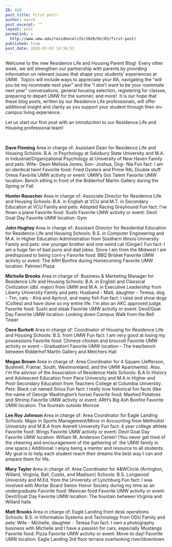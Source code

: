 ```yaml
---
ID: 820
post_title: First post!
author: mesch
post_excerpt: ""
layout: post
permalink: >
  http://www.umw.edu/residencelife/2020/02/03/first-post/
published: true
post_date: 2020-02-03 14:36:51
---
```

Welcome to the new Residence Life and Housing Parent Blog!  Every other week, we will strengthen our partnership with parents by providing information on relevant issues that shape your students’ experiences at UMW.  Topics will include ways to appreciate your RA, navigating the “will you be my roommate next year” and the “I don’t want to be your roommate next year” conversations, general housing selection, registering for classes, preparing to depart UMW for the summer, and more!  It is our hope that these blog posts, written by our Residence Life professionals, will offer additional insight and clarity as you support your student through their on-campus living experience.

Let us start our first post with an introduction to our Residence Life and Housing professional team!

&nbsp;

<strong>Dave Fleming</strong>
Area in charge of: Assistant Dean for Residence Life and Housing
Schools: B.A. in Psychology at Salisbury State University and M.A. in Industrial/Organizational Psychology at University of New Haven
Family and pets: Wife- Dean Melissa Jones, Son- Joshua, Dog- Nia
Fun fact: I am an identical twin!
Favorite food: Fried Oysters and Prime Rib; Double stuff Oreos
Favorite UMW activity or event: UMW’s Got Talent
Favorite UMW location: Bench sitting in front of the Ridderhof Martin Gallery during the Spring or Fall

<strong>Hunter Rauscher</strong>
Area in charge of: Associate Director for Residence Life and Housing
Schools: B.A. in English at VCU and M.T. in Secondary Education at VCU
Family and pets: Adopted Racing Greyhound
Fun fact: I’ve flown a plane
Favorite food: Sushi
Favorite UMW activity or event: Devil Goat Day
Favorite UMW location: Gym

<strong>John Hughey
</strong>Area in charge of: Assistant Director for Residential Education for Residence Life and Housing
Schools: B.S. in Computer Engineering and M.A. in Higher Education Administration from Southern Illinois University
Family and pets: one younger brother and one weird cat (Ginger)
Fun fact: I am a huge fan of bad puns and dad jokes. Since I am from the Midwest I am predisposed to being corn-y
Favorite food: BBQ Brisket
Favorite UMW activity or event: The ARH Bonfire during Homecoming
Favorite UMW location: Palmieri Plaza

<strong>Michelle Brooks</strong>
Area in charge of: Business &amp; Marketing Manager for Residence Life and Housing
Schools: B.A. in English and Classical Civilization (dbl. major) from UMW and M.A. in Executive Leadership from Liberty University
Family and pets: Husband - Matt, daughter - Teresa, dog - Tim, cats - Kira and Apricot, and many fish
Fun fact: I raise and show dogs (Collies) and have done so my entire life. I'm also an AKC approved judge.
Favorite food: Sushi and steak
Favorite UMW activity or event: Devil/Goat Day
Favorite UMW location: Looking down Campus Walk from the Bell Tower

<strong>Cece Burkett</strong>
Area in charge of: Coordinator of Housing for Residence Life and Housing
Schools: B.S. from UMW
Fun fact: I am very good at losing my possessions
Favorite food: Chinese chicken and broccoli
Favorite UMW activity or event – Graduation!
Favorite UMW location – The tree/bench between Ridderhof Martin Gallery and Melchers Hall

<strong>Megan Brown</strong>
Area in charge of: Area Coordinator for 4 Square (Jefferson, Bushnell, Framar, South, Westmoreland, and the UMW Apartments). Also, I'm the advisor of the Association of Residence Halls
Schools: B.A In History and Adolescent Education from Pace University and M.A in Higher and Post-Secondary Education from Teachers College at Columbia University.
Pets: Black cat named Sirius
Fun fact: I really love historical fun facts (like the name of George Washington’s horse)
Favorite food: Mashed Potatoes and Shrimp
Favorite UMW activity or event: ARH’s Big Ash Bonfire
Favorite UMW location: The fountain outside Monroe

<strong>Lee Roy Johnson
</strong>Area in charge of: Area Coordinator for Eagle Landing
Schools: Major in Sports Management/Minor in Accounting from Methodist University and M.B.A from Averett University
Fun fact: 4 year college athlete
Favorite food: Wings
Favorite UMW activity or event: Devil Goat Day
Favorite UMW location: William M. Anderson Center! (You never get tired of the cheering and encouragement of the gathering of  the UMW family in one space.)
Additional: I enjoy being a mentor and resource to all students. My goal is to help each student reach their dreams the best way I can and prepare them for life.

<strong>Mary Taylor
</strong>Area in charge of: Area Coordinator for A&amp;WCircle (Arrington, Willard, Virginia, Ball, Custis, and Madison)
Schools: B.S. Longwood University and M.Ed. from the University of Lynchburg
Fun fact: I was involved with Mortar Board Senior Honor Society during my time as an undergraduate
Favorite food: Mexican food
Favorite UMW activity or event: Devil/Goat Day
Favorite UMW location: The fountain between Virginia and Willard halls

<strong>Matt Brooks</strong>
Area in charge of: Eagle Landing front desk operations
Schools: B.S. in Information Systems and Technology from ODU
Family and pets: Wife - Michelle, daughter - Teresa
Fun fact: I own a photography business with Michelle and I have a passion for cars, especially Mustangs
Favorite food: Pizza
Favorite UMW activity or event: Move-In day!
Favorite UMW location: Eagle Landing 3rd floor terrace overlooking river/downtown